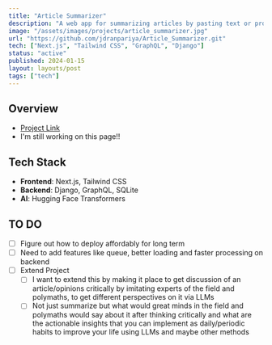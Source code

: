 ```yaml
---
title: "Article Summarizer"
description: "A web app for summarizing articles by pasting text or providing a URL, powered by Hugging Face Transformers."
image: "/assets/images/projects/article_summarizer.jpg"
url: "https://github.com/jdranpariya/Article_Summarizer.git"
tech: ["Next.js", "Tailwind CSS", "GraphQL", "Django"]
status: "active"
published: 2024-01-15
layout: layouts/post
tags: ["tech"]
---
```



## Overview
- [Project Link](https://github.com/jdranpariya/article_summarizer)
- I'm still working on this page!!

## Tech Stack
- **Frontend**: Next.js, Tailwind CSS
- **Backend**: Django, GraphQL, SQLite
- **AI**: Hugging Face Transformers


## TO DO
- [ ] Figure out how to deploy affordably for long term
- [ ] Need to add features like queue, better loading and faster processing on backend
- [ ] Extend Project
    - [ ] I want to extend this by making it place to get discussion of an article/opinions critically by imitating experts of the field and polymaths, to get different perspectives on it via LLMs
    - [ ] Not just summarize but what would great minds in the field and polymaths would say about it after thinking critically and what are the actionable insights that you can implement as daily/periodic habits to improve your life using LLMs and maybe other methods
